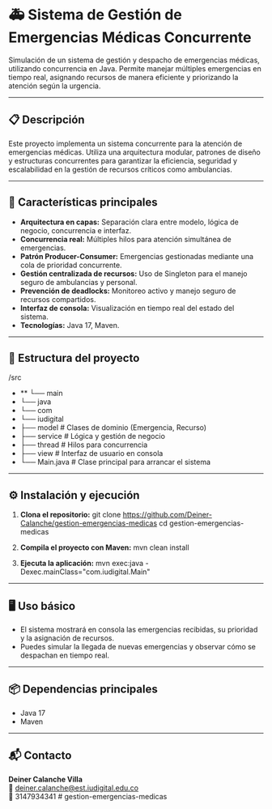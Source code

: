 # 🚑 Sistema de Gestión de Emergencias Médicas Concurrente

Simulación de un sistema de gestión y despacho de emergencias médicas, utilizando concurrencia en Java. Permite manejar múltiples emergencias en tiempo real, asignando recursos de manera eficiente y priorizando la atención según la urgencia.

---

## 📋 Descripción

Este proyecto implementa un sistema concurrente para la atención de emergencias médicas. Utiliza una arquitectura modular, patrones de diseño y estructuras concurrentes para garantizar la eficiencia, seguridad y escalabilidad en la gestión de recursos críticos como ambulancias.

---

## 🚀 Características principales

- **Arquitectura en capas:** Separación clara entre modelo, lógica de negocio, concurrencia e interfaz.
- **Concurrencia real:** Múltiples hilos para atención simultánea de emergencias.
- **Patrón Producer-Consumer:** Emergencias gestionadas mediante una cola de prioridad concurrente.
- **Gestión centralizada de recursos:** Uso de Singleton para el manejo seguro de ambulancias y personal.
- **Prevención de deadlocks:** Monitoreo activo y manejo seguro de recursos compartidos.
- **Interfaz de consola:** Visualización en tiempo real del estado del sistema.
- **Tecnologías:** Java 17, Maven.

---

## 📂 Estructura del proyecto

/src
- ** └── main
- └── java
- └── com
- └── iudigital
- ├── model # Clases de dominio (Emergencia, Recurso)
- ├── service # Lógica y gestión de negocio
- ├── thread # Hilos para concurrencia
- ├── view # Interfaz de usuario en consola
- └── Main.java # Clase principal para arrancar el sistema

---

## ⚙️ Instalación y ejecución

1. **Clona el repositorio:**
   git clone https://github.com/Deiner-Calanche/gestion-emergencias-medicas
   cd gestion-emergencias-medicas


2. **Compila el proyecto con Maven:**
   mvn clean install

3. **Ejecuta la aplicación:**
   mvn exec:java -Dexec.mainClass="com.iudigital.Main"

---

## 🖥️ Uso básico

- El sistema mostrará en consola las emergencias recibidas, su prioridad y la asignación de recursos.
- Puedes simular la llegada de nuevas emergencias y observar cómo se despachan en tiempo real.

---

## 📦 Dependencias principales

- Java 17
- Maven

---

## 📬 Contacto

**Deiner Calanche Villa**  
📧 deiner.calanche@est.iudigital.edu.co  
📱 3147934341
#   g e s t i o n - e m e r g e n c i a s - m e d i c a s  
 